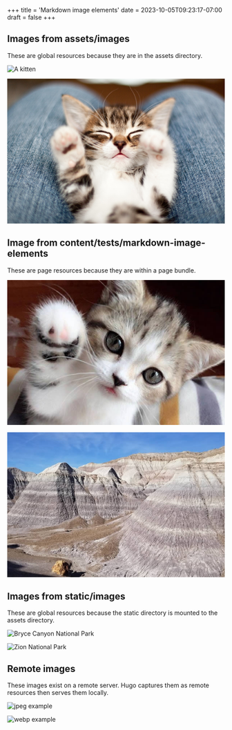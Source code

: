 +++
title = 'Markdown image elements'
date = 2023-10-05T09:23:17-07:00
draft = false
+++

## Images from assets/images

These are global resources because they are in the assets directory.

![A kitten](images/a.jpg)

![Another kitten](images/b.jpg)

## Image from content/tests/markdown-image-elements

These are page resources because they are within a page bundle.

![Yet another kitten](images/c.jpg)

![Petrified Forest National Park](images/d.jpg)

## Images from static/images

These are global resources because the static directory is mounted to the assets directory.

![Bryce Canyon National Park](images/e.jpg)

![Zion National Park](images/f.jpg)

## Remote images

These images exist on a remote server. Hugo captures them as remote resources then serves them locally.

![jpeg example](https://www.veriphor.com/shared/samples/jpeg.jpeg)

![webp example](https://www.veriphor.com/shared/samples/webp.webp)
